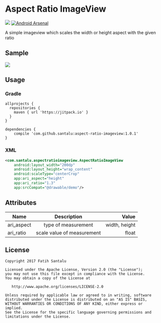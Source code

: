 # Aspect Ratio ImageView

[![](https://jitpack.io/v/santalu/aspect-ratio-imageview.svg)](https://jitpack.io/#santalu/aspect-ratio-imageview) [![Android Arsenal](https://img.shields.io/badge/Android%20Arsenal-Aspect%20Ratio%20ImageView-brightgreen.svg?style=flat)](https://android-arsenal.com/details/1/6071)

A simple imageview which scales the width or height aspect with the given ratio

## Sample

<img src="https://github.com/santalu/aspect-ratio-imageview/blob/master/screens/sample.png"/>

## Usage

### Gradle
```
allprojects {
  repositories {
    maven { url 'https://jitpack.io' }
  }
}
```
```
dependencies {
	compile 'com.github.santalu:aspect-ratio-imageview:1.0.1'
}
```

### XML
```xml
<com.santalu.aspectratioimageview.AspectRatioImageView
    android:layout_width="200dp"
    android:layout_height="wrap_content"
    android:scaleType="centerCrop"
    app:ari_aspect="height"
    app:ari_ratio="1.3"
    app:srcCompat="@drawable/demo"/>
```

## Attributes

| Name        | Description           | Value  |
| ------------- |:-------------:| -----:|
| ari_aspect      | type of measurement | width, height |
| ari_ratio     | scale value of measurement  | float |

## License
```
Copyright 2017 Fatih Santalu

Licensed under the Apache License, Version 2.0 (the "License");
you may not use this file except in compliance with the License.
You may obtain a copy of the License at

   http://www.apache.org/licenses/LICENSE-2.0

Unless required by applicable law or agreed to in writing, software
distributed under the License is distributed on an "AS IS" BASIS,
WITHOUT WARRANTIES OR CONDITIONS OF ANY KIND, either express or implied.
See the License for the specific language governing permissions and
limitations under the License.
